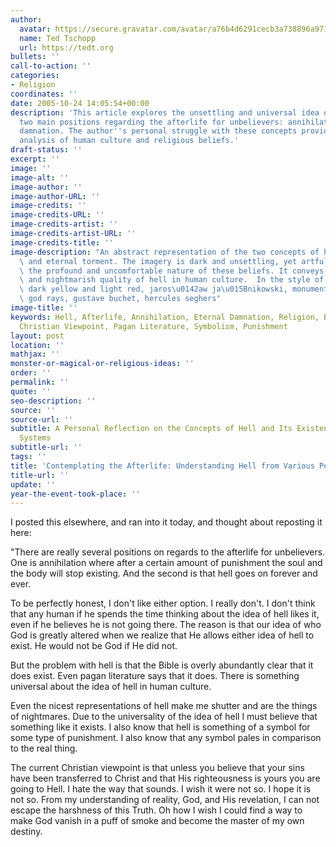 ```yaml
---
author:
  avatar: https://secure.gravatar.com/avatar/a76b4d6291cecb3a738896a971bfb903?s=512&d=mp&r=g
  name: Ted Tschopp
  url: https://tedt.org
bullets: ''
call-to-action: ''
categories:
- Religion
coordinates: ''
date: 2005-10-24 14:05:54+00:00
description: 'This article explores the unsettling and universal idea of hell, examining
  two main positions regarding the afterlife for unbelievers: annihilation and eternal
  damnation. The author''s personal struggle with these concepts provides a thought-provoking
  analysis of human culture and religious beliefs.'
draft-status: ''
excerpt: ''
image: ''
image-alt: ''
image-author: ''
image-author-URL: ''
image-credits: ''
image-credits-URL: ''
image-credits-artist: ''
image-credits-artist-URL: ''
image-credits-title: ''
image-description: "An abstract representation of the two concepts of hell: annihilation\
  \ and eternal torment. The imagery is dark and unsettling, yet artful, symbolizing\
  \ the profound and uncomfortable nature of these beliefs. It conveys the universality\
  \ and nightmarish quality of hell in human culture.  In the style of antichrist,\
  \ dark yellow and light red, jaros\u0142aw ja\u015Bnikowski, monumental murals,\
  \ god rays, gustave buchet, hercules seghers"
image-title: ''
keywords: Hell, Afterlife, Annihilation, Eternal Damnation, Religion, Belief Systems,
  Christian Viewpoint, Pagan Literature, Symbolism, Punishment
layout: post
location: ''
mathjax: ''
monster-or-magical-or-religious-ideas: ''
order: ''
permalink: ''
quote: ''
seo-description: ''
source: ''
source-url: ''
subtitle: A Personal Reflection on the Concepts of Hell and Its Existence in Belief
  Systems
subtitle-url: ''
tags: ''
title: 'Contemplating the Afterlife: Understanding Hell from Various Perspectives'
title-url: ''
update: ''
year-the-event-took-place: ''
---
```

I posted this elsewhere, and ran into it today, and thought about reposting it here:

"There are really several positions on regards to the afterlife for unbelievers. One is annihilation where after a certain amount of punishment the soul and the body will stop existing. And the second is that hell goes on forever and ever.

To be perfectly honest, I don't like either option. I really don't. I don't think that any human if he spends the time thinking about the idea of hell likes it, even if he believes he is not going there. The reason is that our idea of who God is greatly altered when we realize that He allows either idea of hell to exist. He would not be God if He did not.

But the problem with hell is that the Bible is overly abundantly clear that it does exist. Even pagan literature says that it does. There is something universal about the idea of hell in human culture.

Even the nicest representations of hell make me shutter and are the things of nightmares. Due to the universality of the idea of hell I must believe that something like it exists. I also know that hell is something of a symbol for some type of punishment. I also know that any symbol pales in comparison to the real thing.

The current Christian viewpoint is that unless you believe that your sins have been transferred to Christ and that His righteousness is yours you are going to Hell. I hate the way that sounds. I wish it were not so. I hope it is not so. From my understanding of reality, God, and His revelation, I can not escape the harshness of this Truth. Oh how I wish I could find a way to make God vanish in a puff of smoke and become the master of my own destiny.
